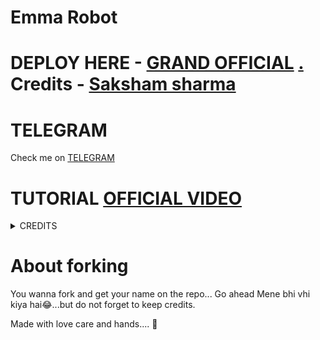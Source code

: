 <h1> Emma Robot <h1/>

DEPLOY HERE - [GRAND OFFICIAL](https://dashboard.heroku.com/new?button-url=https%3A%2F%2Fgithub.com%2Flegendx22%2FGRANDROBOT&template=https%3A%2F%2Fgithub.com%2Flegendx22%2FGRANDROBOT)
[.](https://heroku.com/deploy)
Credits - [Saksham sharma](https://t.me/Sak_Anya)
           

# TELEGRAM
Check me on [TELEGRAM](https://t.me/emmaAgroup_bot)
# TUTORIAL [OFFICIAL VIDEO](https://youtu.be/JK9cLTDZUR0)

<details>
<summary> CREDITS </summary>
<h1> LEGEND X </h1>
<h1> PROBOY X </h1>
<h1> TEAMLEGEND </h1>
<h1> SAKSHAM SHARMA </h1>
</details>

# About forking 

You wanna fork and get your name on the repo... Go ahead
Mene bhi vhi kiya hai😂...but do not forget to keep credits.


Made with love care and hands.... 💖
